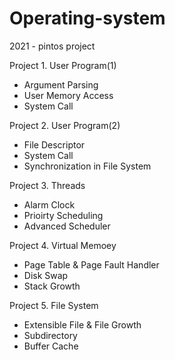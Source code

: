 # Operating-system
2021 - pintos project

Project 1. User Program(1)
- Argument Parsing
- User Memory Access
- System Call

Project 2. User Program(2)
- File Descriptor
- System Call
- Synchronization in File System

Project 3. Threads
- Alarm Clock
- Prioirty Scheduling
- Advanced Scheduler

Project 4. Virtual Memoey
- Page Table & Page Fault Handler
- Disk Swap
- Stack Growth

Project 5. File System
- Extensible File & File Growth
- Subdirectory
- Buffer Cache
